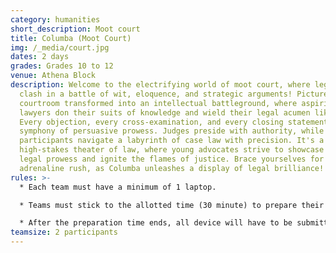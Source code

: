 ```yaml
---
category: humanities
short_description: Moot court
title: Columba (Moot Court)
img: /_media/court.jpg
dates: 2 days
grades: Grades 10 to 12
venue: Athena Block
description: Welcome to the electrifying world of moot court, where legal minds
  clash in a battle of wit, eloquence, and strategic arguments! Picture a
  courtroom transformed into an intellectual battleground, where aspiring
  lawyers don their suits of knowledge and wield their legal acumen like swords.
  Every objection, every cross-examination, and every closing statement is a
  symphony of persuasive prowess. Judges preside with authority, while
  participants navigate a labyrinth of case law with precision. It's a
  high-stakes theater of law, where young advocates strive to showcase their
  legal prowess and ignite the flames of justice. Brace yourselves for the
  adrenaline rush, as Columba unleashes a display of legal brilliance!
rules: >-
  * Each team must have a minimum of 1 laptop.

  * Teams must stick to the allotted time (30 minute) to prepare their arguments. No extra time will be granted on any grounds.

  * After the preparation time ends, all device will have to be submitted to the managers. The devices will be handed back once it's the team's turn to present.
teamsize: 2 participants
---
```

